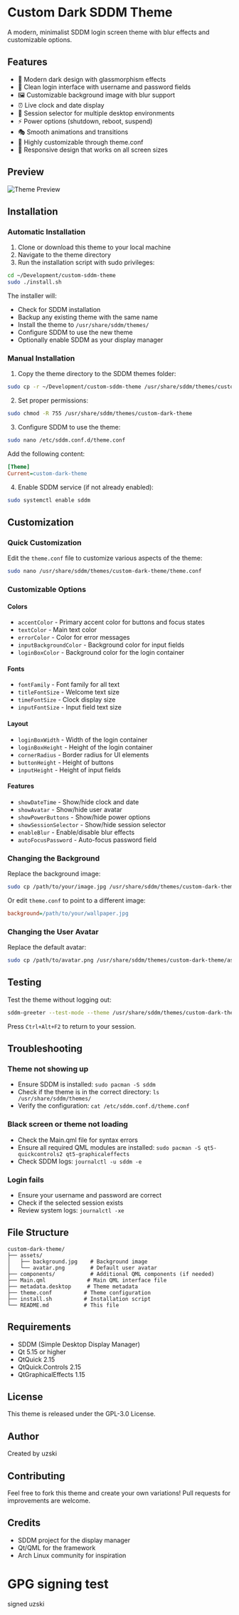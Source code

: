 # Custom Dark SDDM Theme

A modern, minimalist SDDM login screen theme with blur effects and customizable options.

## Features

- 🎨 Modern dark design with glassmorphism effects
- 🔐 Clean login interface with username and password fields
- 🖼️ Customizable background image with blur support
- ⏰ Live clock and date display
- 🎯 Session selector for multiple desktop environments
- ⚡ Power options (shutdown, reboot, suspend)
- 🎭 Smooth animations and transitions
- 🔧 Highly customizable through theme.conf
- 📱 Responsive design that works on all screen sizes

## Preview

![Theme Preview](preview.png)

## Installation

### Automatic Installation

1. Clone or download this theme to your local machine
2. Navigate to the theme directory
3. Run the installation script with sudo privileges:

```bash
cd ~/Development/custom-sddm-theme
sudo ./install.sh
```

The installer will:
- Check for SDDM installation
- Backup any existing theme with the same name
- Install the theme to `/usr/share/sddm/themes/`
- Configure SDDM to use the new theme
- Optionally enable SDDM as your display manager

### Manual Installation

1. Copy the theme directory to the SDDM themes folder:
```bash
sudo cp -r ~/Development/custom-sddm-theme /usr/share/sddm/themes/custom-dark-theme
```

2. Set proper permissions:
```bash
sudo chmod -R 755 /usr/share/sddm/themes/custom-dark-theme
```

3. Configure SDDM to use the theme:
```bash
sudo nano /etc/sddm.conf.d/theme.conf
```

Add the following content:
```ini
[Theme]
Current=custom-dark-theme
```

4. Enable SDDM service (if not already enabled):
```bash
sudo systemctl enable sddm
```

## Customization

### Quick Customization

Edit the `theme.conf` file to customize various aspects of the theme:

```bash
sudo nano /usr/share/sddm/themes/custom-dark-theme/theme.conf
```

### Customizable Options

#### Colors
- `accentColor` - Primary accent color for buttons and focus states
- `textColor` - Main text color
- `errorColor` - Color for error messages
- `inputBackgroundColor` - Background color for input fields
- `loginBoxColor` - Background color for the login container

#### Fonts
- `fontFamily` - Font family for all text
- `titleFontSize` - Welcome text size
- `timeFontSize` - Clock display size
- `inputFontSize` - Input field text size

#### Layout
- `loginBoxWidth` - Width of the login container
- `loginBoxHeight` - Height of the login container
- `cornerRadius` - Border radius for UI elements
- `buttonHeight` - Height of buttons
- `inputHeight` - Height of input fields

#### Features
- `showDateTime` - Show/hide clock and date
- `showAvatar` - Show/hide user avatar
- `showPowerButtons` - Show/hide power options
- `showSessionSelector` - Show/hide session selector
- `enableBlur` - Enable/disable blur effects
- `autoFocusPassword` - Auto-focus password field

### Changing the Background

Replace the background image:
```bash
sudo cp /path/to/your/image.jpg /usr/share/sddm/themes/custom-dark-theme/assets/background.jpg
```

Or edit `theme.conf` to point to a different image:
```ini
background=/path/to/your/wallpaper.jpg
```

### Changing the User Avatar

Replace the default avatar:
```bash
sudo cp /path/to/avatar.png /usr/share/sddm/themes/custom-dark-theme/assets/avatar.png
```

## Testing

Test the theme without logging out:
```bash
sddm-greeter --test-mode --theme /usr/share/sddm/themes/custom-dark-theme
```

Press `Ctrl+Alt+F2` to return to your session.

## Troubleshooting

### Theme not showing up
- Ensure SDDM is installed: `sudo pacman -S sddm`
- Check if the theme is in the correct directory: `ls /usr/share/sddm/themes/`
- Verify the configuration: `cat /etc/sddm.conf.d/theme.conf`

### Black screen or theme not loading
- Check the Main.qml file for syntax errors
- Ensure all required QML modules are installed: `sudo pacman -S qt5-quickcontrols2 qt5-graphicaleffects`
- Check SDDM logs: `journalctl -u sddm -e`

### Login fails
- Ensure your username and password are correct
- Check if the selected session exists
- Review system logs: `journalctl -xe`

## File Structure

```
custom-dark-theme/
├── assets/
│   ├── background.jpg    # Background image
│   └── avatar.png        # Default user avatar
├── components/           # Additional QML components (if needed)
├── Main.qml             # Main QML interface file
├── metadata.desktop     # Theme metadata
├── theme.conf          # Theme configuration
├── install.sh          # Installation script
└── README.md           # This file
```

## Requirements

- SDDM (Simple Desktop Display Manager)
- Qt 5.15 or higher
- QtQuick 2.15
- QtQuick.Controls 2.15
- QtGraphicalEffects 1.15

## License

This theme is released under the GPL-3.0 License.

## Author

Created by uzski

## Contributing

Feel free to fork this theme and create your own variations! Pull requests for improvements are welcome.

## Credits

- SDDM project for the display manager
- Qt/QML for the framework
- Arch Linux community for inspiration
# GPG signing test
 signed uzski